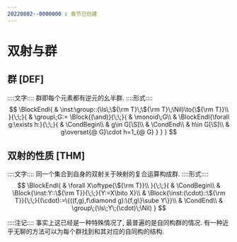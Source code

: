 ```yaml
---
20220802--0000000 : 章节已创建
---
```

# 双射与群
## 群 [DEF]
::::文字::::
群即每个元素都有逆元的幺半群. 
::::形式::::
$$
\BlockEndl{
    & \inst:\group::(\ls\;\${\rm T}\;\${\rm T}\;\Nil)\to{\${\rm T}}\\
}{\;\;}{
    & \group\;G:=
    \Block{(\and)}{\;\;}{
        & \monoid\;G\\
        & \BlockEndl{\forall g:\exists h:}{\;\;}{
            & \CondBegin\\
            & g\in G[\S]\\
            & \CondEnd\\
            & h\in G[\S]\\
            & g\overset{@ G}\cdot h=1_{@ G}
        }
    }
}
$$

## 双射的性质 [THM]
::::文字::::
同一个集合到自身的双射关于映射的复合运算构成群. 
::::形式::::
$$
\BlockEndl{
    & \forall X\oftype{\${\rm T}}\\
}{\;\;}{
    & \CondBegin\\
    & \Block{\inst:Y::\${\rm T}}{\;\;}{Y:=X\bito X}\\
    & \Block{\inst:(\cdot)::\${\rm T}}{\;\;}{(\cdot):=\{((f,g),f\diamond g):\{f,g\}\sube Y\}}\\
    & \CondEnd\\
    & \group\;(\ls\;Y\;(\cdot)\;\Nil)
}
$$

::::注记::::
事实上这已经是一种特殊情况了, 最普遍的是自同构群的情况. 
有一种近乎无聊的方法可以为每个群找到和其对应的自同构的结构. 
